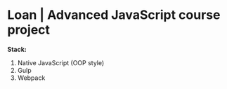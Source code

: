 # Loan | Advanced JavaScript course project

**Stack:**
1. Native JavaScript (OOP style)
2. Gulp
3. Webpack
#
